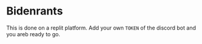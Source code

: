 # Bidenrants
This is done on a replit platform. Add your own `TOKEN` of the discord bot and you areb ready to go.
